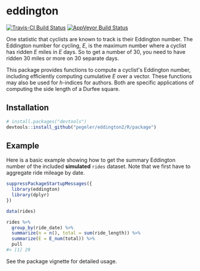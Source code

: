 
<!-- README.md is generated from README.Rmd. Please edit that file -->
eddington
=========

<!-- badges: start -->
[![Travis-CI Build Status](https://travis-ci.org/pegeler/eddington2.svg?branch=master)](https://travis-ci.org/pegeler/eddington2) [![AppVeyor Build Status](https://ci.appveyor.com/api/projects/status/github/pegeler/eddington2?branch=master&svg=true)](https://ci.appveyor.com/project/pegeler/eddington2) <!-- badges: end -->

One statistic that cyclists are known to track is their Eddington number. The Eddington number for cycling, *E*, is the maximum number where a cyclist has ridden *E* miles in *E* days. So to get a number of 30, you need to have ridden 30 miles or more on 30 separate days.

This package provides functions to compute a cyclist's Eddington number, including efficiently computing cumulative *E* over a vector. These functions may also be used for *h*-indices for authors. Both are specific applications of computing the side length of a Durfee square.

Installation
------------

<!--
You can install the released version of eddington from [CRAN](https://CRAN.R-project.org) with:

``` r
install.packages("eddington")
```

And the development version from [GitHub](https://github.com/) with:

``` r
# install.packages("devtools")
devtools::install_github("pegeler/eddington2")
```
-->
``` r
# install.packages("devtools")
devtools::install_github("pegeler/eddington2/R/package")
```

Example
-------

Here is a basic example showing how to get the summary Eddington number of the included **simulated** `rides` dataset. Note that we first have to aggregate ride mileage by date.

``` r
suppressPackageStartupMessages({
  library(eddington)
  library(dplyr)
})

data(rides)

rides %>%
  group_by(ride_date) %>%
  summarize(n = n(), total = sum(ride_length)) %>% 
  summarize(E = E_num(total)) %>% 
  pull
#> [1] 29
```

See the package vignette for detailed usage.
